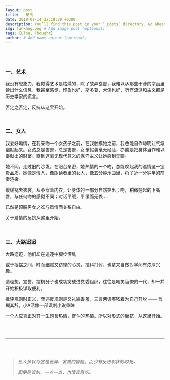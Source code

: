```yaml
---
layout: post
title:   反抗
date: 2018-09-14 22:18:20 +0300
description: You’ll find this post in your `_posts` directory. Go ahead and edit it and re-build the site to see your changes. # Add post description (optional)
img: fankang.png # Add image post (optional)
tags: [Blog, Thought]
author: # Add name author (optional)
---
```


<br/>

<br/>

### 一、艺术

我没有想象力，我觉得艺术是枯燥的，除了故弄玄虚，我难以从那些干涉的字画里读出什么信息，我甚至感觉，印象也好，斯多葛、犬儒也好，所有流派和主义都是历史学家的谎言。

否定之否定，反抗从这里开始。

<br/>



### 二、女人

我爱好煽情，在我亲吻一个女孩子之前，在我触摸她之前，我总能自作聪明让气氛幽默起来。女孩总是害羞，总是害羞，女孩假装毫无经验，亦或是把身体当作难以奉献出的财富。直到这毫无现代意义的保守主义让她感到无聊。

她不同。走过旧的沙发，在阳台亲密，她热情的一个吻，总能唤起我的温情这一宝贵品质。她像是情人，像朗读者里的女人，像五分钟乐曲里，将了近一分钟半的前奏渲染。

缓缓褪去衣裳，从不穿着内衣，让身体的一部分自然突出；吻，稍微翘起的下嘴唇，与任何吻的感觉不同；对话平缓，平缓而无畏 ...

已然是超脱男女之欢与风情而关系自由。

关于爱情的反抗从这里开始。

<br/>



### 三、大路迢迢

大路迢迢，他们却在追逐中脚步慌乱

或于摇摆之间，时而细腻又彷徨的心灵，插科打诨，也拿来当做对学问有浓厚兴趣。

造理想，宣誓，投机分子也成功突破进党委组织，往往是嘲笑官僚的一代，却一并开始积极谋取便利。

批评规则时正义，而违反规则是又礼貌害羞，三言两语嘟哝着为自己开脱 —— 含糊其辞，小A活像一部讽刺小说重映



一个人应真正对其一生饱含热情，奋斗的热情。所以对形式的反抗，从这里开始。

<br/>

<br/>

***

<br/>

<br/>



> *世人多以为这是诡异、发难的篇幅，而少有反思现状的时光。*
>
> *即便是讽刺，一点一点，也情真意切。*
>

<br/><br/>



